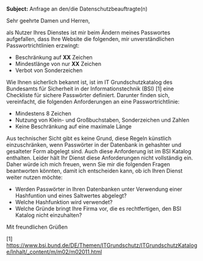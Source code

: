 __Subject:__ Anfrage an den/die Datenschutzbeauftragte(n)

Sehr geehrte Damen und Herren,

als Nutzer Ihres Dienstes ist mir beim Ändern meines Passwortes aufgefallen, dass Ihre Website die folgenden, mir unverständlichen Passwortrichtlinien erzwingt:

* Beschränkung auf __XX__ Zeichen
* Mindestlänge von nur __XX__ Zeichen
* Verbot von Sonderzeichen

Wie Ihnen sicherlich bekannt ist, ist im IT Grundschutzkatalog des Bundesamts für Sicherheit in der Informationstechnik (BSI) [1] eine Checkliste für sichere Passwörter definiert. Darunter finden sich, vereinfacht, die folgenden Anforderungen an eine Passwortrichtlinie:

* Mindestens 8 Zeichen
* Nutzung von Klein- und Großbuchstaben, Sonderzeichen und Zahlen
* Keine Beschränkung auf eine maximale Länge

Aus technischer Sicht gibt es keine Grund, diese Regeln künstlich einzuschränken, wenn Passwörter in der Datenbank in gehashter und gesalteter Form abgelegt sind. Auch diese Anforderung ist im BSI Katalog enthalten. Leider hält Ihr Dienst diese Anforderungen nicht vollständig ein. Daher würde ich mich freuen, wenn Sie mir die folgenden Fragen beantworten könnten, damit ich entscheiden kann, ob ich Ihren Dienst weiter nutzen möchte:

* Werden Passwörter in Ihren Datenbanken unter Verwendung einer Hashfuntion und eines Saltwertes abgelegt?
* Welche Hashfunktion wird verwendet?
* Welche Gründe bringt Ihre Firma vor, die es rechtfertigen, den BSI Katalog nicht einzuhalten?

Mit freundlichen Grüßen


[1] https://www.bsi.bund.de/DE/Themen/ITGrundschutz/ITGrundschutzKataloge/Inhalt/_content/m/m02/m02011.html
